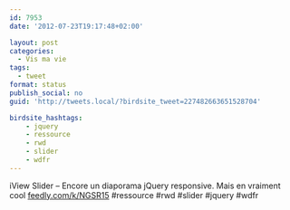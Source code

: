 ```yaml
---
id: 7953
date: '2012-07-23T19:17:48+02:00'

layout: post
categories:
  - Vis ma vie
tags:
  - tweet
format: status
publish_social: no
guid: 'http://tweets.local/?birdsite_tweet=227482663651528704'

birdsite_hashtags:
    - jquery
    - ressource
    - rwd
    - slider
    - wdfr
---
```


iView Slider – Encore un diaporama jQuery responsive. Mais en vraiment cool [feedly.com/k/NGSR15](http://feedly.com/k/NGSR15) #ressource #rwd #slider #jquery #wdfr